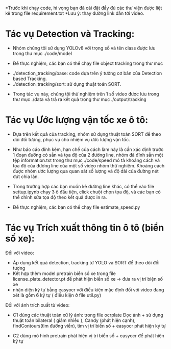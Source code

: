 *Trước khi chạy code, hi vọng bạn đã cài đặt đầy đủ các thư viện được liệt kê trong file requirement.txt
*Lưu ý: thay đường link dẫn tới video.

# Tác vụ Detection và Tracking:
- Nhóm chúng tôi sử dụng YOLOv8 với trọng số và tên class được lưu trong thư mục ./code/model

- Để thực nghiệm, các bạn có thể chạy file object tracking trong thư mục
+ ./detection_tracking/base: code dựa trên ý tưởng cơ bản của Detection based Tracking.
+ ./detection_tracking/sort: sử dụng thuật toán SORT.

- Trong tác vụ này, chúng tôi thử nghiệm trên 1 số video được lưu trong thư mục ./data và trả ra kết quả trong thư mục ./output/tracking

# Tác vụ Ước lượng vận tốc xe ô tô:
- Dựa trên kết quả của tracking, nhóm sử dụng thuật toán SORT để theo dõi đối tượng, phục vụ cho nhiệm vụ ước lượng vận tốc.

- Như báo cáo đính kèm, hạn chế của cách làm này là cần xác định trước 1 đoạn đường có sẵn và tọa độ của 2 đường line, nhóm đã đính sẵn một tệp information.txt trong thư mục ./code/speed mô tả khoảng cách và tọa độ của đường line của một số video nhóm thử nghiệm. Khoảng cách được nhóm ước lượng qua quan sát số lượng và độ dài của đường nét đứt chia làn.

- Trong trường hợp các bạn muốn kẻ đường line khác, có thể vào file settup.ipynb chạy 3 ô đầu tiên, click chuột chọn tọa độ, và các bạn có thể chỉnh sửa tọa độ theo kết quả được in ra.

- Để thực nghiệm, các bạn có thể chạy file estimate_speed.py

# Tác vụ Trích xuất thông tin ô tô (biển số xe):
Đối với video: 
- Áp dụng kết quả detection, tracking từ YOLO và SORT để theo dõi đối tượng 
- Kết hợp thêm model pretrain biển số xe trong file license_plate_detector.pt để phát hiện biển số xe -> đưa ra vị trí biện số xe
- nhận diện ký tự bằng easyocr với điều kiện mặc định đối với video đang xét là gồm 6 ký tự ( điều kiện ở file util.py)

Đối với ảnh trích xuất từ video:
- C1 dùng các thuật toán xử lý ảnh: trong file ocrplate
Đọc ảnh  + sử dụng thuật toán bilateral ( giảm nhiễu ), Candy (phát hiện cạnh), findContours(tìm đường viền), tìm vị trí biển số + easyocr phát hiện ký tự

- C2 dùng mô hình pretrain phát hiện vị trí biển số + easyocr để phát hiện ký tự

